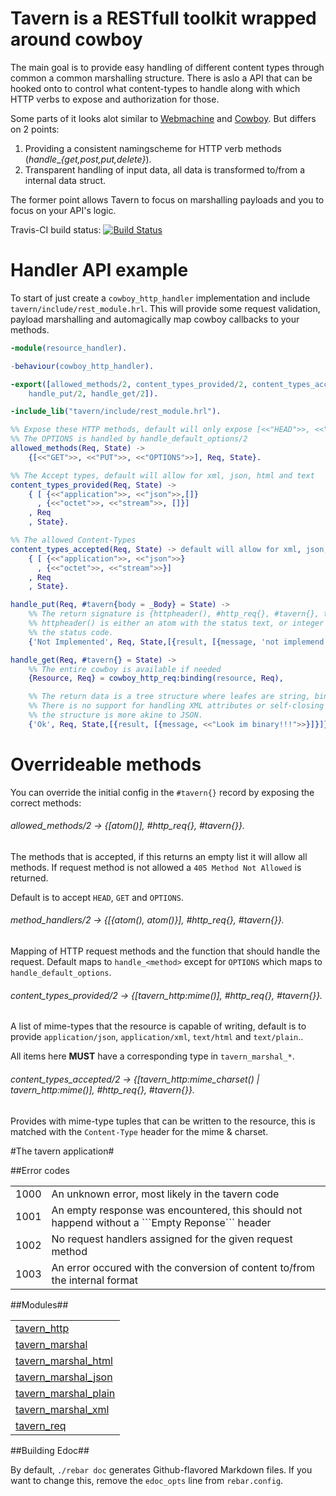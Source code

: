 # Tavern is a RESTfull toolkit wrapped around cowboy

The main goal is to provide easy handling of different content 
types through common a common marshalling structure. There is 
aslo a API that can be hooked onto to control what content-types
to handle along with which HTTP verbs to expose and authorization
for those.

Some parts of it looks alot similar to [Webmachine](http://github.com/basho/webmachine)
and [Cowboy](http://github.com/extend/cowboy). But differs on 2 points:
 1. Providing a consistent namingscheme for HTTP verb methods (_handle_\__{get,post,put,delete}_).
 1. Transparent handling of input data, all data is transformed to/from a internal data struct.

The former point allows Tavern to focus on marshalling payloads and you to focus
on your API's logic.

Travis-CI build status: [![Build Status](https://secure.travis-ci.org/lafka/tavern.png)](http://travis-ci.org/lafka/tavern)

# Handler API example
To start of just create a `cowboy_http_handler` implementation and include
`tavern/include/rest_module.hrl`. This will provide some request validation,
payload marshalling and automagically map cowboy callbacks to your methods.

```erlang
-module(resource_handler).

-behaviour(cowboy_http_handler).

-export([allowed_methods/2, content_types_provided/2, content_types_accepted/2,
	handle_put/2, handle_get/2]).

-include_lib("tavern/include/rest_module.hrl").

%% Expose these HTTP methods, default will only expose [<<"HEAD">>, <<"GET">>]
%% The OPTIONS is handled by handle_default_options/2
allowed_methods(Req, State) ->
	{[<<"GET">>, <<"PUT">>, <<"OPTIONS">>], Req, State}.

%% The Accept types, default will allow for xml, json, html and text
content_types_provided(Req, State) ->
	{ [ {<<"application">>, <<"json">>,[]}
	  , {<<"octet">>, <<"stream">>, []}]
	, Req
	, State}.

%% The allowed Content-Types
content_types_accepted(Req, State) -> default will allow for xml, json, html and text
	{ [ {<<"application">>, <<"json">>}
	  , {<<"octet">>, <<"stream">>}]
	, Req
	, State}.

handle_put(Req, #tavern{body = _Body} = State) ->
	%% The return signature is {httpheader(), #http_req{}, #tavern{}, tree()}
	%% httpheader() is either an atom with the status text, or integer representing
	%% the status code.
	{'Not Implemented', Req, State,[{result, [{message, 'not implemend'}]}]}.

handle_get(Req, #tavern{} = State) ->
	%% The entire cowboy is available if needed
	{Resource, Req} = cowboy_http_req:binding(resource, Req),

	%% The return data is a tree structure where leafes are string, binary or atom.
	%% There is no support for handling XML attributes or self-closing elements and
	%% the structure is more akine to JSON.
	{'Ok', Req, State,[{result, [{message, <<"Look im binary!!!">>}]}]}.
```

# Overrideable methods
You can override the initial config in the `#tavern{}` record by exposing the
correct methods:

###### allowed_methods/2 -> {[atom()], #http_req{}, #tavern{}}.
The methods that is accepted, if this returns an empty list it will allow all methods.
If request method is not allowed a `405 Method Not Allowed` is returned.

Default is to accept `HEAD`, `GET` and `OPTIONS`. 

###### method_handlers/2 -> {[{atom(), atom()}], #http_req{}, #tavern{}}.
Mapping of HTTP request methods and the function that should handle the
request. Default maps to `handle_<method>` except for `OPTIONS` which 
maps to `handle_default_options`.

###### content_types_provided/2 -> {[tavern_http:mime()], #http_req{}, #tavern{}}.
A list of mime-types that the resource is capable of writing, default is to
provide `application/json`, `application/xml`, `text/html` and `text/plain`..

All items here __MUST__ have a corresponding type in `tavern_marshal_*`.

###### content_types_accepted/2  -> {[tavern_http:mime_charset() | tavern_http:mime()], #http_req{}, #tavern{}}.
Provides with mime-type tuples that can be written to the resource, this is
matched with the `Content-Type` header for the mime & charset.


#The tavern application#

##Error codes

<table width="100%" border="0" summary="list of error codes">
	<tr>
		<td>1000</td>
		<td>An unknown error, most likely in the tavern code</td>
	</tr>
	<tr>
		<td>1001</td>
		<td>An empty response was encountered, this should not happend without a ```Empty Reponse``` header</td>
	</tr>
	<tr>
		<td>1002</td>
		<td>No request handlers assigned for the given request method</td>
	</tr>
	<tr>
		<td>1003</td>
		<td>An error occured with the conversion of content to/from the internal format</td>
	</tr>
</table>

##Modules##

<table width="100%" border="0" summary="list of modules">
<tr><td><a href="/lafka/tavern/blob/master/doc/tavern_http.md" class="module">tavern_http</a></td></tr>
<tr><td><a href="/lafka/tavern/blob/master/doc/tavern_marshal.md" class="module">tavern_marshal</a></td></tr>
<tr><td><a href="/lafka/tavern/blob/master/doc/tavern_marshal.md.md" class="module">tavern_marshal_html</a></td></tr>
<tr><td><a href="/lafka/tavern/blob/master/doc/tavern_marshal_json.md" class="module">tavern_marshal_json</a></td></tr>
<tr><td><a href="/lafka/tavern/blob/master/doc/tavern_marshal_plain.md" class="module">tavern_marshal_plain</a></td></tr>
<tr><td><a href="/lafka/tavern/blob/master/doc/tavern_marshal_xml.md" class="module">tavern_marshal_xml</a></td></tr>
<tr><td><a href="/lafka/tavern/blob/master/doc/tavern_req.md" class="module">tavern_req</a></td></tr></table>


##Building Edoc##

By default, `./rebar doc` generates Github-flavored Markdown files.
If you want to change this, remove the `edoc_opts` line from `rebar.config`.

